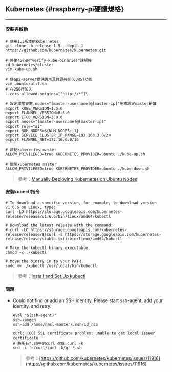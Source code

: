 ## Kubernetes {#raspberry-pi硬體規格}

---

#### 安裝與啟動

```
# 使用1.5版本的Kubernetes
git clone -b release-1.5 --depth 1 https://github.com/kubernetes/kubernetes.git

# 將第45行的"verify-kube-binaries"註解掉
cd kubernetes/cluster
vim kube-up.sh

# 使api-server提供跨來源資源共享(CORS)功能
vim ubuntu/util.sh
# 在250行加入
--cors-allowed-origins=["http://*"]\

# 設定環境變數,nodes="[master-username]@[master-ip]"用來設定master是誰
export KUBE_VERSION=1.5.0 
export FLANNEL_VERSION=0.5.0 
export ETCD_VERSION=3.0.0 
export nodes="[master-username]@[master-ip]" 
export role="ai" 
export NUM_NODES=${NUM_NODES:-1} 
export SERVICE_CLUSTER_IP_RANGE=192.168.3.0/24 
export FLANNEL_NET=172.16.0.0/16

# 啟動kubernetes master
ALLOW_PRIVILEGED=true KUBERNETES_PROVIDER=ubuntu ./kube-up.sh

# 關閉kubernetes master
ALLOW_PRIVILEGED=true KUBERNETES_PROVIDER=ubuntu ./kube-down.sh
```

> 參考：[Manually Deploying Kubernetes on Ubuntu Nodes](https://kubernetes.io/docs/getting-started-guides/ubuntu/manual/)

#### 安裝kubectl指令

```
# To download a specific version, for example, to download version v1.6.6 on Linux, type:
curl -LO https://storage.googleapis.com/kubernetes-release/release/v1.6.6/bin/linux/amd64/kubectl

# Download the latest release with the command:
# curl -LO https://storage.googleapis.com/kubernetes-release/release/$(curl -s https://storage.googleapis.com/kubernetes-release/release/stable.txt)/bin/linux/amd64/kubectl

# Make the kubectl binary executable.
chmod +x ./kubectl

# Move the binary in to your PATH.
sudo mv ./kubectl /usr/local/bin/kubectl
```

> 參考：[Install and Set Up kubectl](https://kubernetes.io/docs/tasks/tools/install-kubectl/)

#### 問題

* Could not find or add an SSH identity. Please start ssh-agent, add your identity, and retry.
  ```
  eval "$(ssh-agent)"
  ssh-keygen
  ssh-add /home/nmsl-master/.ssh/id_rsa

  curl: (60) SSL certificate problem: unable to get local issuer certificate
  # 將所有*.sh中的curl 改成 curl -k
  sed -i 's/curl/curl -k/g' *.sh
  ```

  > 參考：[https://github.com/kubernetes/kubernetes/issues/11916](https://github.com/kubernetes/kubernetes/issues/11916)